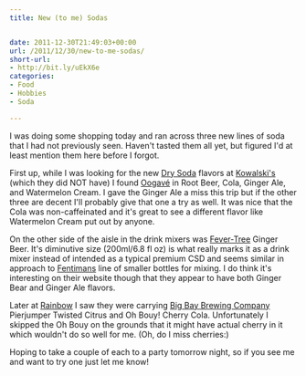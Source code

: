 ```yaml
---
title: New (to me) Sodas


date: 2011-12-30T21:49:03+00:00
url: /2011/12/30/new-to-me-sodas/
short-url:
- http://bit.ly/uEkX6e
categories:
- Food
- Hobbies
- Soda

---
```

I was doing some shopping today and ran across three new lines of soda that I had not previously seen. Haven't tasted them all yet, but figured I'd at least mention them here before I forgot.



First up, while I was looking for the new <a href="http://drysoda.com" target="_blank">Dry Soda</a> flavors at <a href="http://www.kowalskis.com" target="_blank">Kowalski's</a> (which they did NOT have) I found <a href="http://www.oogave.com" target="_blank">Oogavé</a> in Root Beer, Cola, Ginger Ale, and Watermelon Cream. I gave the Ginger Ale a miss this trip but if the other three are decent I'll probably give that one a try as well. It was nice that the Cola was non-caffeinated and it's great to see a different flavor like Watermelon Cream put out by anyone.



On the other side of the aisle in the drink mixers was <a href="http://www.fever-tree.com/" target="_blank">Fever-Tree</a> Ginger Beer. It's diminutive size (200ml/6.8 fl oz) is what really marks it as a drink mixer instead of intended as a typical premium CSD and seems similar in approach to <a href="http://www.fentimans.com/" target="_blank">Fentimans</a> line of smaller bottles for mixing. I do think it's interesting on their website though that they appear to have both Ginger Bear and Ginger Ale flavors.



Later at <a href="http://www.rainbowfoods.com/" target="_blank">Rainbow</a> I saw they were carrying <a href="http://www.bigbaybrewing.com" target="_blank">Big Bay Brewing Company</a> Pierjumper Twisted Citrus and Oh Bouy! Cherry Cola. Unfortunately I skipped the Oh Bouy on the grounds that it might have actual cherry in it which wouldn't do so well for me. (Oh, do I miss cherries:)



Hoping to take a couple of each to a party tomorrow night, so if you see me and want to try one just let me know!

